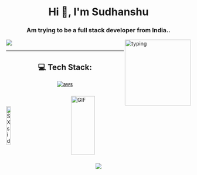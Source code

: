 <h1 align="center">Hi 👋, I'm Sudhanshu</h1>
<h3 align="center">Am trying to be a full stack developer from India..</h3>

<p> 
  <img alt="typing" align="right" height="180" src="https://c.tenor.com/HzrtGBa_hZgAAAAC/typing-anime.gif" />
  <img align="center" src="https://github-readme-streak-stats.herokuapp.com/?user=SXsid&theme=dracula" />
</p>

<hr/>

<!-- Tech Stack Section -->
<h2 align="center">💻 Tech Stack:</h2>
<p align="center">
  <a href="https://aws.amazon.com" target="_blank" rel="noreferrer">
    <img src="https://img.shields.io/badge/AWS-%23FF9900.svg?style=for-the-badge&logo=amazonaws&logoColor=white" alt="aws"/>
  </a>
  <!-- Add other badges here, as before -->
  <!-- I omitted others here for brevity -->
</p>

<!-- GitHub Stats and GIF Section -->
<div style="display: flex; justify-content: space-between; align-items: center; padding: 10px 0; gap: 20px;">
  <a href="https://github.com/SXsid">
    <img src="https://github-readme-stats.vercel.app/api/top-langs/?username=SXsid&layout=compact&langs_count=20&card_width=400&theme=dracula" alt="SXsid" style="width: 45%;" />
  </a>
  <img alt="GIF" height="160" src="https://aniyuki.com/wp-content/uploads/2022/05/aniyuki-anya-spy-x-family-12.gif" style="width: 45%;"/>
</div>

<!-- View Count Section -->
<p align="center">
  <a href="https://visitcount.itsvg.in">
    <img src="https://visitcount.itsvg.in/api?id=SXsid&icon=2&color=0" />
  </a>
</p>
